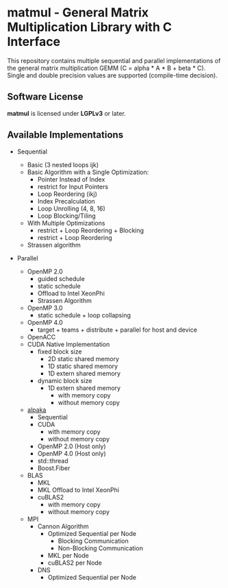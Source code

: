 matmul - General Matrix Multiplication Library with C Interface
===============================================================

This repository contains multiple sequential and parallel implementations of the general matrix multiplication GEMM (C = alpha * A * B + beta * C).
Single and double precision values are supported (compile-time decision).


Software License
----------------

**matmul** is licensed under **LGPLv3** or later.


Available Implementations
-------------------------

* Sequential
  * Basic (3 nested loops ijk)
  * Basic Algorithm with a Single Optimization:
    * Pointer Instead of Index
    * restrict for Input Pointers
    * Loop Reordering (ikj)
    * Index Precalculation
    * Loop Unrolling (4, 8, 16)
    * Loop Blocking/Tiling
  * With Multiple Optimizations
    * restrict + Loop Reordering + Blocking
    * restrict + Loop Reordering
  * Strassen algorithm

* Parallel
  * OpenMP 2.0
    * guided schedule
    * static schedule
    * Offload to Intel XeonPhi
    * Strassen Algorithm
  * OpenMP 3.0
    * static schedule + loop collapsing
  * OpenMP 4.0
    * target + teams + distribute + parallel for host and device
  * OpenACC
  * CUDA Native Implementation
    * fixed block size
      * 2D static shared memory
      * 1D static shared memory
      * 1D extern shared memory
    * dynamic block size
      * 1D extern shared memory
        * with memory copy
        * without memory copy
  * [alpaka](https://github.com/ComputationalRadiationPhysics/alpaka)
    * Sequential
    * CUDA
      * with memory copy
      * without memory copy
    * OpenMP 2.0 (Host only)
    * OpenMP 4.0 (Host only)
    * std::thread
    * Boost.Fiber
  * BLAS
    * MKL
    * MKL Offload to Intel XeonPhi
    * cuBLAS2
      * with memory copy
      * without memory copy
  * MPI
    * Cannon Algorithm
      * Optimized Sequential per Node
        * Blocking Communication
        * Non-Blocking Communication
      * MKL per Node
      * cuBLAS2 per Node
    * DNS
      * Optimized Sequential per Node
